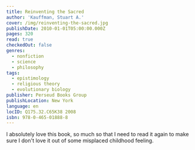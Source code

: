 ```yaml
---
title: Reinventing the Sacred
author: 'Kauffman, Stuart A.'
cover: /img/reinventing-the-sacred.jpg
publishDate: 2010-01-01T05:00:00.000Z
pages: 320
read: true
checkedOut: false
genres:
  - nonfiction
  - science
  - philosophy
tags:
  - epistimology
  - religious theory
  - evolutionary biology
publisher: Perseud Books Group
publishLocation: New York
language: en
locID: Q175.32.C65K38 2008
isbn: 978-0-465-01888-8
---
```

I absolutely love this book, so much so that I need to read it again to make sure I don't love it out of some misplaced childhood feeling.